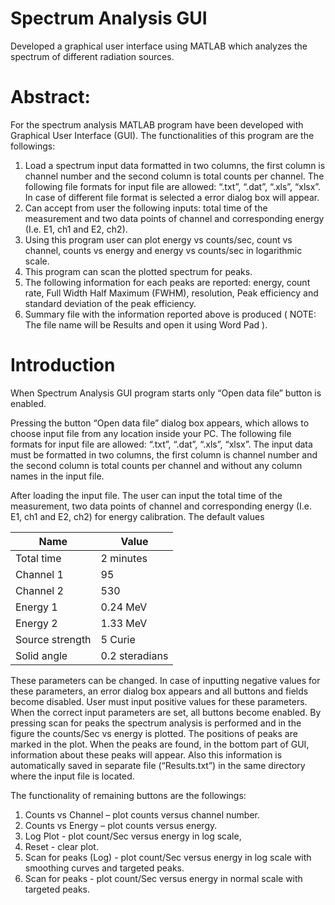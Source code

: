 # Spectrum Analysis GUI

Developed a graphical user interface using MATLAB which analyzes the spectrum of different radiation sources.

# Abstract:

For the spectrum analysis MATLAB program have been developed with Graphical User Interface (GUI). The functionalities of this program are the followings:

1. Load a spectrum input data formatted in two columns, the first column is channel number and the second column is total counts per channel. The following file
formats for input file are allowed: “.txt”, “.dat”, “.xls”, “xlsx”. In case of different file format is selected a error dialog box will appear.
2. Can accept from user the following inputs: total time of the measurement and two data points of channel and corresponding energy (I.e. E1, ch1 and E2, ch2).
3. Using this program user can plot energy vs counts/sec, count vs channel, counts vs energy and energy vs counts/sec in logarithmic scale.
4. This program can scan the plotted spectrum for peaks.
5. The following information for each peaks are reported: energy, count rate, Full Width Half Maximum (FWHM), resolution, Peak efficiency and standard deviation of the peak efficiency.
6. Summary file with the information reported above is produced ( NOTE: The file name will be Results and open it using Word Pad ).


# Introduction

When Spectrum Analysis GUI program starts only “Open data file” button is enabled.

Pressing the button “Open data file” dialog box appears, which allows to choose input file from any location inside your PC. The following file formats for input file are allowed: “.txt”, “.dat”, “.xls”,
“xlsx”. The input data must be formatted in two columns, the first column is channel number and the second column is total counts per channel and without any column names in the input file.

After loading the input file. The user can input the total time of the measurement, two data points of channel and corresponding energy (I.e. E1, ch1 and E2, ch2) for energy calibration. The default values

Name            | Value
--------------- | ----------------
Total time | 2 minutes
Channel 1 | 95
Channel 2 | 530
Energy 1 | 0.24 MeV
Energy 2 | 1.33 MeV
Source strength | 5 Curie 
Solid angle | 0.2 steradians

These parameters can be changed. In case of inputting negative values for these parameters, an error
dialog box appears and all buttons and fields become disabled. User must input positive values
for these parameters.
When the correct input parameters are set, all buttons become enabled. By pressing scan for peaks
the spectrum analysis is performed and in the figure the counts/Sec vs energy is plotted. The positions
of peaks are marked in the plot. When the peaks are found, in the bottom part of GUI, information
about these peaks will appear. Also this information is automatically saved in separate file
(“Results.txt”) in the same directory where the input file is located.

The functionality of remaining buttons are the followings:
1. Counts vs Channel – plot counts versus channel number.
2. Counts vs Energy – plot counts versus energy.
3. Log Plot - plot count/Sec versus energy in log scale,
4. Reset - clear plot.
5. Scan for peaks (Log) - plot count/Sec versus energy in log scale with smoothing curves and targeted
peaks.
6. Scan for peaks - plot count/Sec versus energy in normal scale with targeted peaks.
